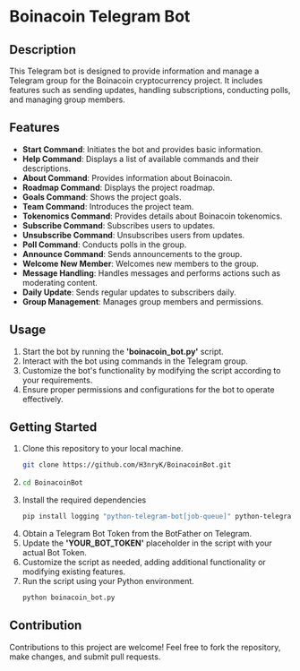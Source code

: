 # Boinacoin Telegram Bot

## Description

This Telegram bot is designed to provide information and manage a Telegram group for the Boinacoin cryptocurrency project. It includes features such as sending updates, handling subscriptions, conducting polls, and managing group members.

## Features

- __Start Command__: Initiates the bot and provides basic information.
- __Help Command__: Displays a list of available commands and their descriptions.
- __About Command__: Provides information about Boinacoin.
- __Roadmap Command__: Displays the project roadmap.
- __Goals Command__: Shows the project goals.
- __Team Command__: Introduces the project team.
- __Tokenomics Command__: Provides details about Boinacoin tokenomics.
- __Subscribe Command__: Subscribes users to updates.
- __Unsubscribe Command__: Unsubscribes users from updates.
- __Poll Command__: Conducts polls in the group.
- __Announce Command__: Sends announcements to the group.
- __Welcome New Member__: Welcomes new members to the group.
- __Message Handling__: Handles messages and performs actions such as moderating content.
- __Daily Update__: Sends regular updates to subscribers daily.
- __Group Management__: Manages group members and permissions.

## Usage

1. Start the bot by running the __'boinacoin_bot.py'__ script.
2. Interact with the bot using commands in the Telegram group.
3. Customize the bot's functionality by modifying the script according to your requirements.
4. Ensure proper permissions and configurations for the bot to operate effectively.

## Getting Started

1. Clone this repository to your local machine.
   ```bash
   git clone https://github.com/H3nryK/BoinacoinBot.git
2. ```bash
   cd BoinacoinBot
3. Install the required dependencies
   ```bash
   pip install logging "python-telegram-bot[job-queue]" python-telegram-bot
4. Obtain a Telegram Bot Token from the BotFather on Telegram.
5. Update the __'YOUR_BOT_TOKEN'__ placeholder in the script with your actual Bot Token.
6. Customize the script as needed, adding additional functionality or modifying existing features.
7. Run the script using your Python environment.
   ```bash
   python boinacoin_bot.py
   
## Contribution

Contributions to this project are welcome! Feel free to fork the repository, make changes, and submit pull requests.
